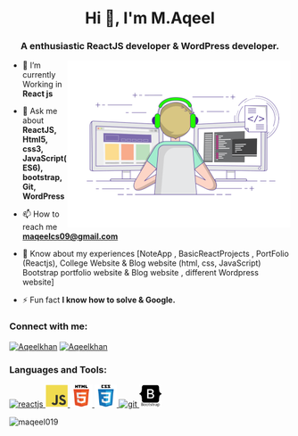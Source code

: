<h1 align="center">Hi 👋, I'm M.Aqeel</h1>
<h3 align="center">A enthusiastic ReactJS developer & WordPress developer.</h3>
<img align="right" alt="Coding" width="400" src="gif.gif" >

- 🌱 I’m currently Working in **React js**

- 💬 Ask me about **ReactJS, Html5, css3, JavaScript(ES6), bootstrap, Git, WordPress**

- 📫 How to reach me **maqeelcs09@gmail.com**

- 📄 Know about my experiences [NoteApp , BasicReactProjects , PortFolio (Reactjs), College Website & Blog website (html, css, JavaScript) Bootstrap portfolio website & Blog website , different Wordpress website]

- ⚡ Fun fact **I know how to solve & Google.**

<h3 align="left">Connect with me:</h3>
<p align="left">
   <a href="https://www.linkedin.com/in/muhammad-aqeel-249a96257/" target="blank"><img align="center" src="https://github.com/maqeel019/Practice/blob/Master/linkedin.png" alt="Aqeelkhan" height="30" width="40" /></a>
<a href="https://fb.com/aqeel khan" target="blank"><img align="center" src="https://raw.githubusercontent.com/rahuldkjain/github-profile-readme-generator/master/src/images/icons/Social/facebook.svg" alt="Aqeelkhan" height="30" width="40" /></a>
</p>

<h3 align="left">Languages and Tools:</h3>
<p align="left"> 
   <a href="https://legacy.reactjs.org/" target="_blank" rel="noreferrer"> <img src="https://github.com/maqeel019/Practice/blob/Master/icons8-react.svg" alt="reactjs" width="40" height="40"/> </a>
   <a href="https://developer.mozilla.org/en-US/docs/Web/JavaScript" target="_blank" rel="noreferrer"> <img src="https://raw.githubusercontent.com/devicons/devicon/master/icons/javascript/javascript-original.svg" alt="javascript" width="40" height="40"/> </a>
    <a href="https://www.w3.org/html/" target="_blank" rel="noreferrer"> <img src="https://raw.githubusercontent.com/devicons/devicon/master/icons/html5/html5-original-wordmark.svg" alt="html5" width="40" height="40"/> </a>
 <a href="https://www.w3schools.com/css/" target="_blank" rel="noreferrer"> <img src="https://raw.githubusercontent.com/devicons/devicon/master/icons/css3/css3-original-wordmark.svg" alt="css3" width="40" height="40"/> </a> <a href="https://git-scm.com/" target="_blank" rel="noreferrer"> <img src="https://www.vectorlogo.zone/logos/git-scm/git-scm-icon.svg" alt="git" width="40" height="40"/> </a>
 <a href="https://getbootstrap.com" target="_blank" rel="noreferrer"> <img src="https://raw.githubusercontent.com/devicons/devicon/master/icons/bootstrap/bootstrap-plain-wordmark.svg" alt="bootstrap" width="40" height="40"/> </a> </p>

<p><img align="center" src="https://github-readme-streak-stats.herokuapp.com/?user=maqeel019&" alt="maqeel019" /></p>

